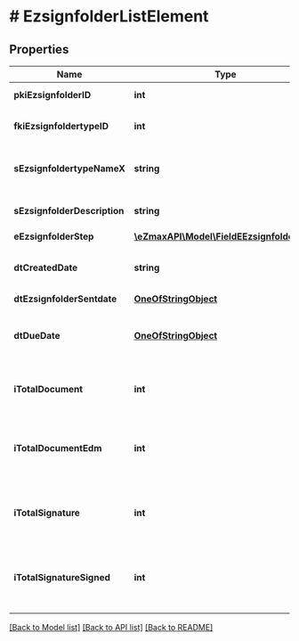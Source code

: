 # # EzsignfolderListElement

## Properties

Name | Type | Description | Notes
------------ | ------------- | ------------- | -------------
**pkiEzsignfolderID** | **int** | The unique ID of the Ezsignfolder |
**fkiEzsignfoldertypeID** | **int** | The unique ID of the Ezsignfoldertype. |
**sEzsignfoldertypeNameX** | **string** | The name of the Ezsignfoldertype in the language of the requester |
**sEzsignfolderDescription** | **string** | The description of the Ezsign Folder |
**eEzsignfolderStep** | [**\eZmaxAPI\Model\FieldEEzsignfolderStep**](FieldEEzsignfolderStep.md) |  |
**dtCreatedDate** | **string** | The date and time at which the object was created |
**dtEzsignfolderSentdate** | [**OneOfStringObject**](OneOfStringObject.md) |  |
**dtDueDate** | [**OneOfStringObject**](OneOfStringObject.md) | The date at which no more signature will be accepted on the folder |
**iTotalDocument** | **int** | The total number of Ezsigndocument in the folder |
**iTotalDocumentEdm** | **int** | The total number of Ezsigndocument in the folder that were saved in the edm system |
**iTotalSignature** | **int** | The total number of signature blocks in all Ezsigndocuments in the folder |
**iTotalSignatureSigned** | **int** | The total number of already signed signature blocks in all Ezsigndocuments in the folder |

[[Back to Model list]](../../README.md#models) [[Back to API list]](../../README.md#endpoints) [[Back to README]](../../README.md)
